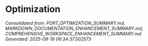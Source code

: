 # Optimization

_Consolidated from: PORT_OPTIMIZATION_SUMMARY.md, MARKDOWN_DOCUMENTATION_ENHANCEMENT_SUMMARY.md, COMPREHENSIVE_WORKSPACE_ENHANCEMENT_SUMMARY.md_
_Generated: 2025-09-19 06:34:37.502573_
